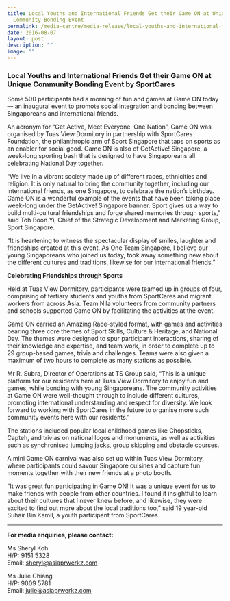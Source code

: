 ```yaml
---
title: Local Youths and International Friends Get their Game ON at Unique
  Community Bonding Event
permalink: /media-centre/media-release/local-youths-and-international-friends-get-their-game-on-at-unique/
date: 2016-08-07
layout: post
description: ""
image: ""
---
```

### **Local Youths and International Friends Get their Game ON at Unique Community Bonding Event by SportCares**

Some 500 participants had a morning of fun and games at Game ON today — an inaugural event to promote social integration and bonding between Singaporeans and international friends.

An acronym for “Get Active, Meet Everyone, One Nation”, Game ON was organised by Tuas View Dormitory in partnership with SportCares Foundation, the philanthropic arm of Sport Singapore that taps on sports as an enabler for social good. Game ON is also of GetActive! Singapore, a week-long sporting bash that is designed to have Singaporeans all celebrating National Day together.

“We live in a vibrant society made up of different races, ethnicities and religion. It is only natural to bring the community together, including our international friends, as one Singapore, to celebrate the nation’s birthday. Game ON is a wonderful example of the events that have been taking place week-long under the GetActive! Singapore banner. Sport gives us a way to build multi-cultural friendships and forge shared memories through sports,” said Toh Boon Yi, Chief of the Strategic Development and Marketing Group, Sport Singapore.

“It is heartening to witness the spectacular display of smiles, laughter and friendships created at this event. As One Team Singapore, I believe our young Singaporeans who joined us today, took away something new about the different cultures and traditions, likewise for our international friends.”

**Celebrating Friendships through Sports**

Held at Tuas View Dormitory, participants were teamed up in groups of four, comprising of tertiary students and youths from SportCares and migrant workers from across Asia. Team Nila volunteers from community partners and schools supported Game ON by facilitating the activities at the event.

Game ON carried an Amazing Race-styled format, with games and activities bearing three core themes of Sport Skills, Culture & Heritage, and National Day. The themes were designed to spur participant interactions, sharing of their knowledge and expertise, and team work, in order to complete up to 29 group-based games, trivia and challenges. Teams were also given a maximum of two hours to complete as many stations as possible.

Mr R. Subra, Director of Operations at TS Group said, “This is a unique platform for our residents here at Tuas View Dormitory to enjoy fun and games, while bonding with young Singaporeans. The community activities at Game ON were well-thought through to include different cultures, promoting international understanding and respect for diversity. We look forward to working with SportCares in the future to organise more such community events here with our residents.”

The stations included popular local childhood games like Chopsticks, Capteh, and trivias on national logos and monuments, as well as activities such as synchronised jumping jacks, group skipping and obstacle courses.

A mini Game ON carnival was also set up within Tuas View Dormitory, where participants could savour Singapore cuisines and capture fun moments together with their new friends at a photo booth.

“It was great fun participating in Game ON! It was a unique event for us to make friends with people from other countries. I found it insightful to learn about their cultures that I never knew before, and likewise, they were excited to find out more about the local traditions too,” said 19 year-old Suhair Bin Kamil, a youth participant from SportCares.

---

**For media enquiries, please contact:**
<br>

Ms Sheryl Koh<br>
H/P: 9151 5328<br>
Email: [sheryl@asiaprwerkz.com](sheryl@asiaprwerkz.com)

Ms Julie Chiang<br>
H/P: 9009 5781<br>
Email: [julie@asiaprwerkz.com](julie@asiaprwerkz.com)